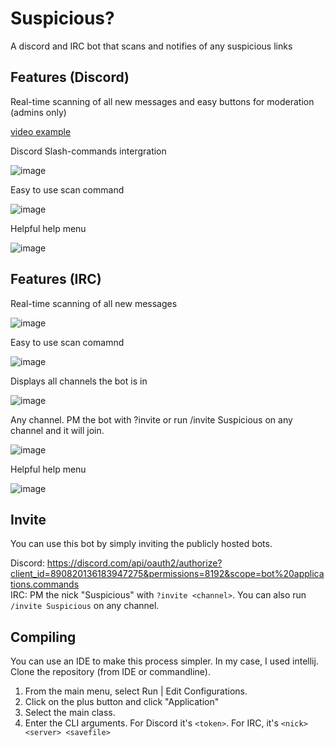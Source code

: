 # Suspicious?
A discord and IRC bot that scans and notifies of any suspicious links

## Features (Discord)
Real-time scanning of all new messages and easy buttons for moderation (admins only)

[video example](https://user-images.githubusercontent.com/45705145/138825294-53cb44aa-708d-4afb-ba17-5b65de388aca.mp4)

Discord Slash-commands intergration

![image](https://user-images.githubusercontent.com/45705145/138826006-f52eba3f-0e43-4f6c-ba88-d81b71566e51.png)

Easy to use scan command

![image](https://user-images.githubusercontent.com/45705145/138825910-cf0da31c-a14e-4e50-8232-6a13a36e2a05.png)

Helpful help menu

![image](https://user-images.githubusercontent.com/45705145/138826137-92d1863e-57c0-46f5-b3ac-e7f016de937d.png)


## Features (IRC)

Real-time scanning of all new messages

![image](https://user-images.githubusercontent.com/45705145/138826856-a5e3e1b4-b073-462f-8435-36c98cef52b9.png)

Easy to use scan comamnd

![image](https://user-images.githubusercontent.com/45705145/138826688-098e36a8-8ca7-43df-bad4-2f297212f70d.png)

Displays all channels the bot is in

![image](https://user-images.githubusercontent.com/45705145/138826977-361757bc-e34c-4d15-aab5-b7617c9c4b06.png)

Any channel. PM the bot with ?invite <channel> or run /invite Suspicious on any channel and it will join.

![image](https://user-images.githubusercontent.com/45705145/138827116-8c2e3f41-3f98-47c3-9187-9f3822e48f4a.png)

Helpful help menu

![image](https://user-images.githubusercontent.com/45705145/138826505-509df582-493c-47fe-82f0-07e402b606da.png)

## Invite
You can use this bot by simply inviting the publicly hosted bots. 

Discord: https://discord.com/api/oauth2/authorize?client_id=890820136183947275&permissions=8192&scope=bot%20applications.commands \
IRC: PM the nick "Suspicious" with `?invite <channel>`. You can also run `/invite Suspicious` on any channel.

## Compiling
You can use an IDE to make this process simpler. In my case, I used intellij. Clone the repository (from IDE or commandline). 
1. From the main menu, select Run | Edit Configurations.
2. Click on the plus button and click "Application"
3. Select the main class.
4. Enter the CLI arguments. For Discord it's `<token>`. For IRC, it's `<nick> <server> <savefile>`
